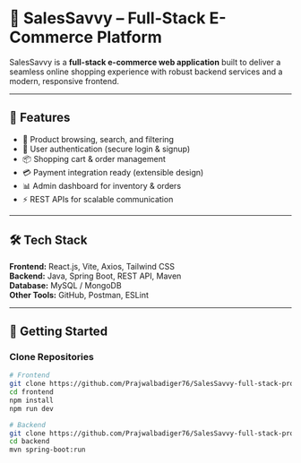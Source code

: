 # 🚀 SalesSavvy – Full-Stack E-Commerce Platform  

SalesSavvy is a **full-stack e-commerce web application** built to deliver a seamless online shopping experience with robust backend services and a modern, responsive frontend.  

---

## 🔑 Features  
- 🛒 Product browsing, search, and filtering  
- 👤 User authentication (secure login & signup)  
- 📦 Shopping cart & order management  
- 💳 Payment integration ready (extensible design)  
- 📊 Admin dashboard for inventory & orders  
- ⚡ REST APIs for scalable communication  

---

## 🛠️ Tech Stack  
**Frontend:** React.js, Vite, Axios, Tailwind CSS  
**Backend:** Java, Spring Boot, REST API, Maven  
**Database:** MySQL / MongoDB  
**Other Tools:** GitHub, Postman, ESLint  

---

## 🚀 Getting Started  

### Clone Repositories
```bash
# Frontend
git clone https://github.com/Prajwalbadiger76/SalesSavvy-full-stack-project.git
cd frontend
npm install
npm run dev

# Backend
git clone https://github.com/Prajwalbadiger76/SalesSavvy-full-stack-project.git
cd backend
mvn spring-boot:run
